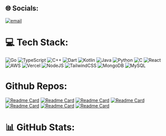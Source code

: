 ## 🌐 Socials:

[![email](https://img.shields.io/badge/Email-D14836?logo=gmail&logoColor=white)](mailto:ngantrandev.work@gmail.com)

# 💻 Tech Stack:

![Go](https://img.shields.io/badge/go-%2300ADD8.svg?style=for-the-badge&logo=go&logoColor=white) ![TypeScript](https://img.shields.io/badge/typescript-%23007ACC.svg?style=for-the-badge&logo=typescript&logoColor=white) ![C++](https://img.shields.io/badge/c++-%2300599C.svg?style=for-the-badge&logo=c%2B%2B&logoColor=white) ![Dart](https://img.shields.io/badge/dart-%230175C2.svg?style=for-the-badge&logo=dart&logoColor=white) ![Kotlin](https://img.shields.io/badge/kotlin-%237F52FF.svg?style=for-the-badge&logo=kotlin&logoColor=white) ![Java](https://img.shields.io/badge/java-%23ED8B00.svg?style=for-the-badge&logo=openjdk&logoColor=white) ![Python](https://img.shields.io/badge/python-3670A0?style=for-the-badge&logo=python&logoColor=ffdd54) ![C](https://img.shields.io/badge/c-%2300599C.svg?style=for-the-badge&logo=c&logoColor=white) ![React](https://img.shields.io/badge/react-%2320232a.svg?style=for-the-badge&logo=react&logoColor=%2361DAFB) ![AWS](https://img.shields.io/badge/AWS-%23FF9900.svg?style=for-the-badge&logo=amazon-aws&logoColor=white) ![Vercel](https://img.shields.io/badge/vercel-%23000000.svg?style=for-the-badge&logo=vercel&logoColor=white) ![NodeJS](https://img.shields.io/badge/node.js-6DA55F?style=for-the-badge&logo=node.js&logoColor=white) ![TailwindCSS](https://img.shields.io/badge/tailwindcss-%2338B2AC.svg?style=for-the-badge&logo=tailwind-css&logoColor=white) ![MongoDB](https://img.shields.io/badge/MongoDB-%234ea94b.svg?style=for-the-badge&logo=mongodb&logoColor=white) ![MySQL](https://img.shields.io/badge/mysql-4479A1.svg?style=for-the-badge&logo=mysql&logoColor=white)

# Github Repos:

[![Readme Card](https://github-readme-stats.vercel.app/api/pin/?username=ngantrandev&repo=vehicle-repair-shop-api&show_owner=true&description_lines_count=5&theme=react)](https://github.com/ngantrandev/vehicle-repair-shop-api)
[![Readme Card](https://github-readme-stats.vercel.app/api/pin/?username=ngantrandev&repo=vehicle-repair-shop-web&show_owner=true&description_lines_count=5&theme=react)](https://github.com/ngantrandev/vehicle-repair-shop-web)
[![Readme Card](https://github-readme-stats.vercel.app/api/pin/?username=ngantrandev&repo=repair-shop-app&show_owner=true&description_lines_count=5&theme=react)](https://github.com/ngantrandev/repair-shop-app)
[![Readme Card](https://github-readme-stats.vercel.app/api/pin/?username=ngantrandev&repo=restful-api-nodejs&show_owner=true&description_lines_count=5&theme=react)](https://github.com/ngantrandev/restful-api-nodejs)
[![Readme Card](https://github-readme-stats.vercel.app/api/pin/?username=ngantrandev&repo=multimedia-web&show_owner=true&description_lines_count=5&theme=react)](https://github.com/ngantrandev/multimedia-web)
[![Readme Card](https://github-readme-stats.vercel.app/api/pin/?username=ngantrandev&repo=restaurant-management-application&show_owner=true&description_lines_count=5&theme=react)](https://github.com/ngantrandev/restaurant-management-application)
[![Readme Card](https://github-readme-stats.vercel.app/api/pin/?username=ngantrandev&repo=ecommerce-app&show_owner=true&description_lines_count=5&theme=react)]([https://github.com/ngantrandev/ecommerce-app](https://github.com/ngantrandev/ecommerce-app))

# 📊 GitHub Stats:

<!-- <div align="center">
  <img src="https://github-readme-stats.vercel.app/api?username=ngantrandev&hide_title=false&hide_rank=false&show_icons=true&include_all_commits=true&count_private=true&disable_animations=false&theme=react&locale=en&hide_border=false" height="150" alt="stats graph"  />
  <img src="https://github-readme-stats.vercel.app/api/top-langs?username=maurodesouza&locale=en&hide_title=false&layout=compact&card_width=320&langs_count=5&theme=react&hide_border=false" height="150" alt="languages graph"  />
  <br/>
  <img src="https://nirzak-streak-stats.vercel.app/?user=ngantrandev&theme=react&hide_border=false" height="150" alt="stats graph"  />
</div> -->

<!-- Proudly created with GPRM ( https://gprm.itsvg.in ) -->
